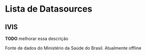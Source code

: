 # Lista de Datasources

## IVIS

__TODO__ melhorar essa descrição

Fonte de dados do Ministério da Saúde do Brasil. Atualmente offline
